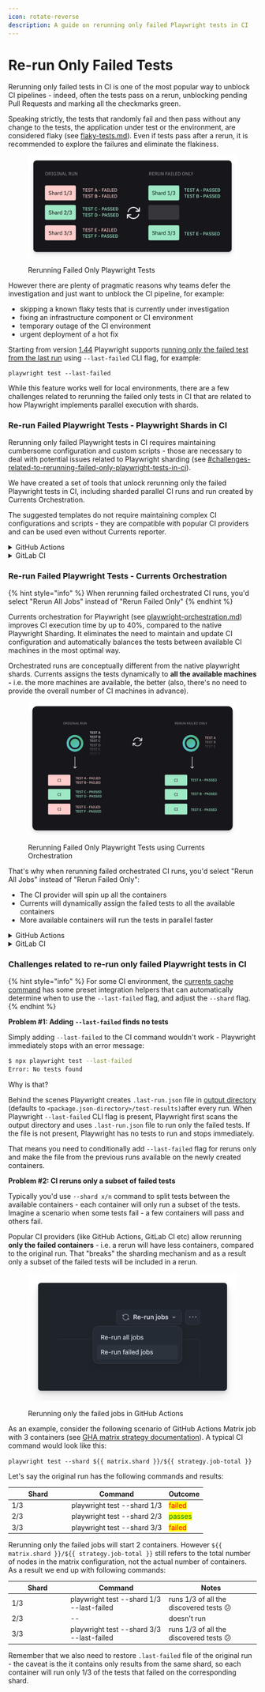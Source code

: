 ```yaml
---
icon: rotate-reverse
description: A guide on rerunning only failed Playwright tests in CI
---
```


# Re-run Only Failed  Tests

Rerunning only failed tests in CI is one of the most popular way to unblock CI pipelines - indeed, often the tests pass on a rerun, unblocking pending Pull Requests and marking all the checkmarks green.

Speaking strictly, the tests that randomly fail and then pass without any change to the tests, the application under test or the environment, are considered flaky (see [flaky-tests.md](../dashboard/tests/flaky-tests.md "mention")). Even if tests pass after a rerun, it is recommended to explore the failures and eliminate the flakiness.&#x20;

<figure><img src="../.gitbook/assets/currents-2024-09-30-13.43.44@2x.png" alt=""><figcaption><p>Rerunning Failed Only Playwright Tests</p></figcaption></figure>

However there are plenty of pragmatic reasons why teams defer the investigation and just want to unblock the CI pipeline, for example:

* skipping a known flaky tests that is currently under investigation
* fixing an infrastructure component or CI environment
* temporary outage of the CI environment
* urgent deployment of a hot fix

Starting from version [1.44](https://playwright.dev/docs/release-notes?ref=playwrightsolutions.com#version-144) Playwright supports [running only the failed test from the last run](https://playwrightsolutions.com/how-to-run-failures-only-from-the-last-playwright-run/) using `--last-failed` CLI flag, for example:

```
playwright test --last-failed
```

While this feature works well for local environments, there are a few challenges related to rerunning the failed only tests in CI that are related to how Playwright implements parallel execution with shards.

### Re-run Failed Playwright Tests - Playwright Shards in CI

Rerunning only failed Playwright tests in CI requires maintaining cumbersome configuration and custom scripts - those are necessary to deal with potential issues related to Playwright sharding (see [#challenges-related-to-rerunning-failed-only-playwright-tests-in-ci](re-run-only-failed-tests.md#challenges-related-to-rerunning-failed-only-playwright-tests-in-ci "mention")).

We have created a set of tools that unlock rerunning only the failed Playwright tests in CI, including sharded parallel CI runs and run created by Currents Orchestration.&#x20;

The suggested templates do not require maintaining complex CI configurations and scripts - they are compatible with popular CI providers and can be used even without Currents reporter.

<details>

<summary>GitHub Actions</summary>

See our step-by-step guide to [Setting up Re-runs with GitHub Actions](../getting-started/ci-setup/github-actions/playwright-github-actions.md#playwright-sharding). And check out the example workflows:&#x20;

* [https://github.com/currents-dev/playwright-gh-actions-demo/blob/main/.github/workflows/rerun-shards-pwc.yml](https://github.com/currents-dev/playwright-gh-actions-demo/blob/main/.github/workflows/rerun-shards-pwc.yml)

<!---->

* [https://github.com/currents-dev/playwright-gh-actions-demo/blob/main/.github/workflows/rerun-shards-reporter.yml](https://github.com/currents-dev/playwright-gh-actions-demo/blob/main/.github/workflows/rerun-shards-reporter.yml)

</details>

<details>

<summary>GitLab CI</summary>

See our step-by-step guide to [Setting up retries of failed job with GitLab CI](../getting-started/ci-setup/gitlab/playwright-gitlab-ci-cd.md#playwright-sharding). And check out the example workflows:

* [https://gitlab.com/currents.dev/gitlab-playwright-currents/-/blob/main/.gitlab/ci/with-reruns-pwc.yml?ref\_type=heads](https://gitlab.com/currents.dev/gitlab-playwright-currents/-/blob/main/.gitlab/ci/with-reruns-pwc.yml?ref\_type=heads)
* [https://gitlab.com/currents.dev/gitlab-playwright-currents/-/blob/main/.gitlab/ci/with-reruns-reporter.yml?ref\_type=heads](https://gitlab.com/currents.dev/gitlab-playwright-currents/-/blob/main/.gitlab/ci/with-reruns-reporter.yml?ref\_type=heads)

</details>

### Re-run Failed Playwright Tests - Currents Orchestration

{% hint style="info" %}
When rerunning failed orchestrated CI runs, you'd select "Rerun All Jobs" instead of "Rerun Failed Only"
{% endhint %}

Currents orchestration for Playwright (see [playwright-orchestration.md](parallelization-guide/pw-parallelization/playwright-orchestration.md "mention")) improves CI execution time by up to 40%, compared to the native Playwright Sharding. It eliminates the need to maintain and update CI configuration and automatically balances the tests between available CI machines in the most optimal way.

Orchestrated runs are conceptually different from the native playwright shards. Currents assigns the tests dynamically to **all the available machines -** i.e. the more machines are available, the better (also, there's no need to provide the overall number of CI machines in advance).

<figure><img src="../.gitbook/assets/currents-2024-09-30-13.59.22@2x.png" alt=""><figcaption><p>Rerunning Failed Only Playwright Tests using Currents Orchestration</p></figcaption></figure>

That's why when rerunning failed orchestrated CI runs, you'd select "Rerun All Jobs" instead of "Rerun Failed Only":

* The CI provider will spin up all the containers
* Currents will dynamically assign the failed tests to all the available containers
* More available containers will run the tests in parallel faster

<details>

<summary>GitHub Actions</summary>

See our step-by-step guide to [Setting up Re-runs with GitHub Actions](../getting-started/ci-setup/github-actions/playwright-github-actions.md#currents-orchestration). And check out the example workflow:&#x20;

* [https://github.com/currents-dev/playwright-gh-actions-demo/blob/main/.github/workflows/reruns-or8n.yml](https://github.com/currents-dev/playwright-gh-actions-demo/blob/main/.github/workflows/reruns-or8n.yml)

</details>

<details>

<summary>GitLab CI</summary>

See our step-by-step guide to [Setting up retries of failed job with GitLab CI](../getting-started/ci-setup/gitlab/playwright-gitlab-ci-cd.md#currents-orchestration). And check out the example workflow:

* [https://gitlab.com/currents.dev/gitlab-playwright-currents/-/blob/main/.gitlab/ci/with-reruns-pwcp.yml?ref\_type=heads](https://gitlab.com/currents.dev/gitlab-playwright-currents/-/blob/main/.gitlab/ci/with-reruns-pwcp.yml?ref\_type=heads)

</details>

### Challenges related to re-run only failed Playwright tests in CI

{% hint style="info" %}
For some CI environment, the [currents cache command](../resources/reporters/currents-cmd/#cache-test-artifacts) has some preset integration helpers that can automatically determine when to use the `--last-failed` flag, and adjust the `--shard` flag.
{% endhint %}

**Problem #1: Adding `--last-failed` finds no tests**

Simply adding `--last-failed` to the CI command wouldn't work - Playwright immediately stops with an error message:

```sh
$ npx playwright test --last-failed
Error: No tests found
```

Why is that?&#x20;

Behind the scenes Playwright creates `.last-run.json` file in [output directory](https://playwright.dev/docs/api/class-testproject#test-project-output-dir) (defaults to `<package.json-directory>/test-results)`after every run. When Playwright `--last-failed` CLI flag is present, Playwright first scans the output directory and uses `.last-run.json` file to run only the failed tests. If the file is not present, Playwright has no tests to run and stops immediately.

That means you need to conditionally add `--last-failed` flag for reruns only and make the file from the previous runs available on the newly created containers.



**Problem #2: CI reruns only a subset of failed tests**

Typically you'd use `--shard x/n` command to split tests between the available containers - each container will only run a subset of the tests. Imagine a scenario when some tests fail - a few containers will pass and others fail.

Popular CI providers (like GitHub Actions, GitLab CI etc) allow rerunning **only the failed containers** - i.e. a rerun will have less containers, compared to the original run. That "breaks" the sharding mechanism and as a result only a subset of the failed tests will be included in a rerun.

<figure><img src="../.gitbook/assets/currents-2024-09-30-12.16.40@2x.png" alt=""><figcaption><p>Rerunning only the failed jobs in GitHub Actions</p></figcaption></figure>

As an example, consider the following scenario of GitHub Actions Matrix job with 3 containers (see [GHA matrix strategy documentation](https://docs.github.com/en/actions/writing-workflows/choosing-what-your-workflow-does/running-variations-of-jobs-in-a-workflow#about-matrix-strategies)). A typical CI command would look like this:

`playwright test --shard ${{ matrix.shard }}/${{ strategy.job-total }}`

Let's say the original run has the following commands and results:

<table><thead><tr><th width="107">Shard</th><th>Command</th><th>Outcome</th></tr></thead><tbody><tr><td>1/3</td><td>playwright test --shard 1/3</td><td><mark style="color:red;">failed</mark></td></tr><tr><td>2/3</td><td>playwright test --shard 2/3</td><td><mark style="color:green;">passes</mark></td></tr><tr><td>3/3</td><td>playwright test --shard 3/3</td><td><mark style="color:red;">failed</mark></td></tr></tbody></table>

Rerunning only the failed jobs will start 2 containers. However `${{ matrix.shard }}/${{ strategy.job-total }}` still refers to the total number of nodes in the matrix configuration, not the actual number of containers. As a result we end up with following commands:

<table><thead><tr><th width="105">Shard</th><th>Command</th><th>Notes</th></tr></thead><tbody><tr><td>1/3</td><td>playwright test --shard 1/3 --last-failed</td><td>runs 1/3 of all the discovered tests 😕</td></tr><tr><td>2/3</td><td>--</td><td>doesn't run</td></tr><tr><td>3/3</td><td>playwright test --shard 3/3 --last-failed</td><td>runs 1/3 of all the discovered tests 😕</td></tr></tbody></table>

Remember that we also need to restore `.last-failed` file of the original run - the caveat is the it contains only results from the same shard, so each container will run only 1/3 of the tests that failed on the corresponding shard.
